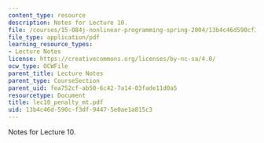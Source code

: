 ```yaml
---
content_type: resource
description: Notes for Lecture 10.
file: /courses/15-084j-nonlinear-programming-spring-2004/13b4c46d590cf3df94475e0ae1a815c3_lec10_penalty_mt.pdf
file_type: application/pdf
learning_resource_types:
- Lecture Notes
license: https://creativecommons.org/licenses/by-nc-sa/4.0/
ocw_type: OCWFile
parent_title: Lecture Notes
parent_type: CourseSection
parent_uid: fea752cf-ab50-6c42-7a14-03fade11d0a5
resourcetype: Document
title: lec10_penalty_mt.pdf
uid: 13b4c46d-590c-f3df-9447-5e0ae1a815c3
---
```

Notes for Lecture 10.
